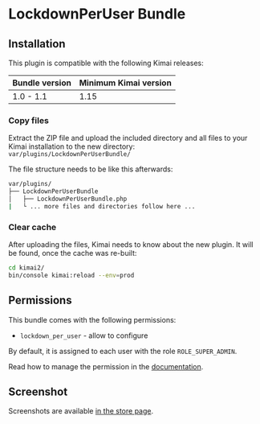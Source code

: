 # LockdownPerUser Bundle


## Installation

This plugin is compatible with the following Kimai releases:

| Bundle version    | Minimum Kimai version   |
| ---               |---                      |
| 1.0 - 1.1         | 1.15                    |

### Copy files

Extract the ZIP file and upload the included directory and all files to your Kimai installation to the new directory:  
`var/plugins/LockdownPerUserBundle/`

The file structure needs to be like this afterwards:

```bash
var/plugins/
├── LockdownPerUserBundle
│   ├── LockdownPerUserBundle.php
|   └ ... more files and directories follow here ... 
```

### Clear cache

After uploading the files, Kimai needs to know about the new plugin. It will be found, once the cache was re-built:

```bash
cd kimai2/
bin/console kimai:reload --env=prod
```

## Permissions

This bundle comes with the following permissions:

- `lockdown_per_user` - allow to configure 

By default, it is assigned to each user with the role `ROLE_SUPER_ADMIN`.

Read how to manage the permission in the [documentation](https://www.kimai.org/documentation/permissions.html).

## Screenshot

Screenshots are available [in the store page](https://www.kimai.org/store/translation-bundle.html).
